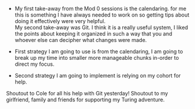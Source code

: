 * My first take-away from the Mod 0 sessions is the calendaring. for me this is something I have always needed to work on so getting tips about doing it effectively were very helpful.  
My second take-away was Git. I think it is a really useful system, I liked the points about keeping it organized in such a way that you and whoever else can decipher what changes were made.

* First strategy I am going to use is from the calendaring, I am going to break up my time into smaller more manageable chunks in-order to direct my focus.

 * Second strategy I am going to implement is relying on my cohort for help.

Shoutout to Cole for all his help with Git yesterday!
Shoutout to my girlfriend, family and friends for supporting my Turing adventure.
